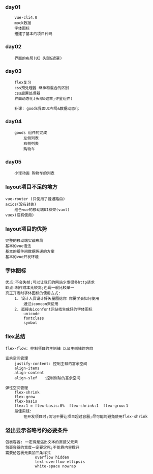 ### day01
        vue-cli4.0
        mock数据
        字体图标
        搭建了基本的项目代码

### day02
        界面的布局(UI 头部&遮罩)

### day03
        flex复习
        css预处理器 继承和混合的区别
        css后置处理器
        界面动态化(头部&遮罩;评星组件)

        补课: goods界面UI布局&数据动态化

### day04
        goods 组件的完成
            左侧列表
            右侧列表
            购物车

### day05
        小球动画 购物车的列表

### layout项目不足的地方
    vue-router (只使用了普通路由)
    axios(没有封装)
        结合vue的移动端UI框架(vant)
    vuex(没有使用)

### layout项目的优势
    完整的移动端实战布局
    基本的vue语法
    基本的组件间数据传递的方案
    基本的vue开发环境


### 字体图标
    优点:不会失帧;可以让我们的网站少发很多http请求
    缺点:制作成本比较高;色调一般比较单一
    真正开发时字体图标的使用方式:
        1. 设计人员设计好矢量图给你 你要学会如何使用
            通过icomoon来使用
        2. 直接去iconfont网站找生成好的字体图标
            unicode
            fontclass
            symbol

### flex总结
    flex-flow: 控制项目的主侧轴 以及主侧轴的方向

    富余空间管理
        justify-content: 控制主轴的富余空间
        align-items
        align-content
        align-slef   :控制侧轴的富余空间

    弹性空间管理
        flex-shrink
        flex-grow
        flex-basis
        flex:1 = flex-basis:0%  flex-shrink:1  flex-grow:1
        最佳实践:
            在开发项目时;切记不要让项目超过容器;尽可能的避免使用flex-shrink

### 溢出显示省略号的必要条件
    包裹容器: 一定得是溢出文本的直接父元素
    包裹容器的宽度一定要定死;不能靠内容撑开
    需要给包裹元素加三条样式
                 overflow hidden
                 text-overflow ellipsis
                 white-space nowrap



